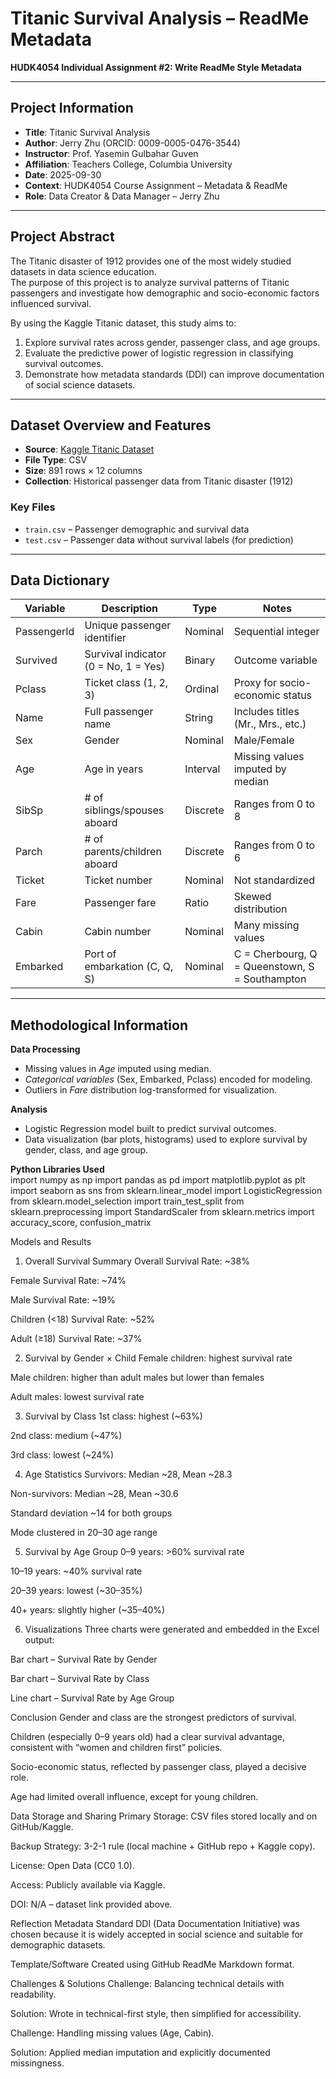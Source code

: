 # Titanic Survival Analysis – ReadMe Metadata  
**HUDK4054 Individual Assignment #2: Write ReadMe Style Metadata**

---

## Project Information  
- **Title**: Titanic Survival Analysis  
- **Author**: Jerry Zhu (ORCID: 0009-0005-0476-3544)  
- **Instructor**: Prof. Yasemin Gulbahar Guven  
- **Affiliation**: Teachers College, Columbia University  
- **Date**: 2025-09-30  
- **Context**: HUDK4054 Course Assignment – Metadata & ReadMe  
- **Role**: Data Creator & Data Manager – Jerry Zhu  

---

## Project Abstract  
The Titanic disaster of 1912 provides one of the most widely studied datasets in data science education.  
The purpose of this project is to analyze survival patterns of Titanic passengers and investigate how demographic and socio-economic factors influenced survival.  

By using the Kaggle Titanic dataset, this study aims to:  
1. Explore survival rates across gender, passenger class, and age groups.  
2. Evaluate the predictive power of logistic regression in classifying survival outcomes.  
3. Demonstrate how metadata standards (DDI) can improve documentation of social science datasets.  

---

## Dataset Overview and Features  
- **Source**: [Kaggle Titanic Dataset](https://www.kaggle.com/c/titanic/data)  
- **File Type**: CSV  
- **Size**: 891 rows × 12 columns  
- **Collection**: Historical passenger data from Titanic disaster (1912)  

### Key Files  
- `train.csv` – Passenger demographic and survival data  
- `test.csv` – Passenger data without survival labels (for prediction)  

---

## Data Dictionary  

| Variable      | Description                           | Type     | Notes |  
|---------------|---------------------------------------|----------|-------|  
| PassengerId   | Unique passenger identifier           | Nominal  | Sequential integer |  
| Survived      | Survival indicator (0 = No, 1 = Yes) | Binary   | Outcome variable |  
| Pclass        | Ticket class (1, 2, 3)               | Ordinal  | Proxy for socio-economic status |  
| Name          | Full passenger name                  | String   | Includes titles (Mr., Mrs., etc.) |  
| Sex           | Gender                               | Nominal  | Male/Female |  
| Age           | Age in years                         | Interval | Missing values imputed by median |  
| SibSp         | # of siblings/spouses aboard         | Discrete | Ranges from 0 to 8 |  
| Parch         | # of parents/children aboard         | Discrete | Ranges from 0 to 6 |  
| Ticket        | Ticket number                        | Nominal  | Not standardized |  
| Fare          | Passenger fare                       | Ratio    | Skewed distribution |  
| Cabin         | Cabin number                         | Nominal  | Many missing values |  
| Embarked      | Port of embarkation (C, Q, S)        | Nominal  | C = Cherbourg, Q = Queenstown, S = Southampton |  

---

## Methodological Information  

**Data Processing**  
- Missing values in *Age* imputed using median.  
- *Categorical variables* (Sex, Embarked, Pclass) encoded for modeling.  
- Outliers in *Fare* distribution log-transformed for visualization.  

**Analysis**  
- Logistic Regression model built to predict survival outcomes.  
- Data visualization (bar plots, histograms) used to explore survival by gender, class, and age group.  

**Python Libraries Used**  
import numpy as np
import pandas as pd
import matplotlib.pyplot as plt
import seaborn as sns
from sklearn.linear_model import LogisticRegression
from sklearn.model_selection import train_test_split
from sklearn.preprocessing import StandardScaler
from sklearn.metrics import accuracy_score, confusion_matrix


Models and Results
1. Overall Survival Summary
Overall Survival Rate: ~38%

Female Survival Rate: ~74%

Male Survival Rate: ~19%

Children (<18) Survival Rate: ~52%

Adult (≥18) Survival Rate: ~37%

2. Survival by Gender × Child
Female children: highest survival rate

Male children: higher than adult males but lower than females

Adult males: lowest survival rate

3. Survival by Class
1st class: highest (~63%)

2nd class: medium (~47%)

3rd class: lowest (~24%)

4. Age Statistics
Survivors: Median ~28, Mean ~28.3

Non-survivors: Median ~28, Mean ~30.6

Standard deviation ~14 for both groups

Mode clustered in 20–30 age range

5. Survival by Age Group
0–9 years: >60% survival rate

10–19 years: ~40% survival rate

20–39 years: lowest (~30–35%)

40+ years: slightly higher (~35–40%)

6. Visualizations
Three charts were generated and embedded in the Excel output:

Bar chart – Survival Rate by Gender

Bar chart – Survival Rate by Class

Line chart – Survival Rate by Age Group

Conclusion
Gender and class are the strongest predictors of survival.

Children (especially 0–9 years old) had a clear survival advantage, consistent with “women and children first” policies.

Socio-economic status, reflected by passenger class, played a decisive role.

Age had limited overall influence, except for young children.

Data Storage and Sharing
Primary Storage: CSV files stored locally and on GitHub/Kaggle.

Backup Strategy: 3-2-1 rule (local machine + GitHub repo + Kaggle copy).

License: Open Data (CC0 1.0).

Access: Publicly available via Kaggle.

DOI: N/A – dataset link provided above.

Reflection
Metadata Standard
DDI (Data Documentation Initiative) was chosen because it is widely accepted in social science and suitable for demographic datasets.

Template/Software
Created using GitHub ReadMe Markdown format.

Challenges & Solutions
Challenge: Balancing technical details with readability.

Solution: Wrote in technical-first style, then simplified for accessibility.

Challenge: Handling missing values (Age, Cabin).

Solution: Applied median imputation and explicitly documented missingness.
